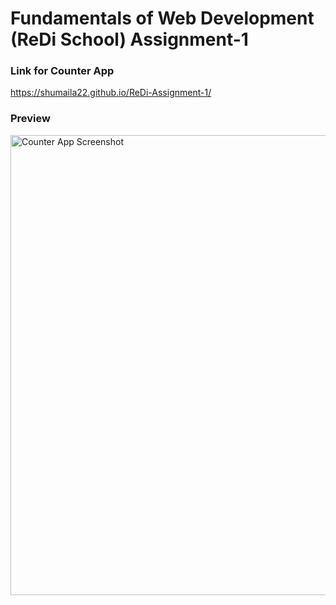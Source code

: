 # Fundamentals of Web Development (ReDi School) Assignment-1
### Link for Counter App  
https://shumaila22.github.io/ReDi-Assignment-1/

### Preview
<img width="736" alt="Counter App Screenshot" src="https://github.com/user-attachments/assets/ae426dd8-f047-433b-8239-85e0a6b7ac5f">


